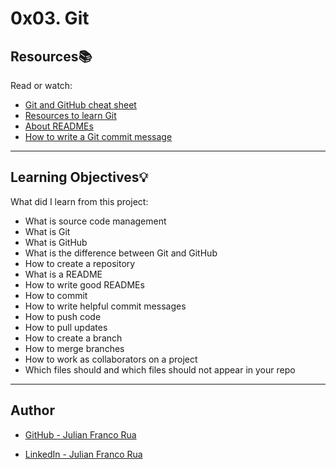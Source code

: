 # 0x03. Git

## Resources:books:
Read or watch:

* [Git and GitHub cheat sheet](https://intranet.hbtn.io/concepts/57)
* [Resources to learn Git](https://try.github.io)
* [About READMEs](https://help.github.com/en/github/creating-cloning-and-archiving-repositories/about-readmes)
* [How to write a Git commit message](https://chris.beams.io/posts/git-commit/#seven-rules)

---
## Learning Objectives:bulb:
What did I learn from this project:

 - What is source code management
 - What is Git
 - What is GitHub
 - What is the difference between Git and GitHub
 - How to create a repository
 - What is a README
 - How to write good READMEs
 - How to commit
 - How to write helpful commit messages
 - How to push code
 - How to pull updates
 - How to create a branch
 - How to merge branches
 - How to work as collaborators on a project
 - Which files should and which files should not appear in your repo

---

## Author

* [GitHub - Julian Franco Rua](https://github.com/julianfrancor)

* [LinkedIn - Julian Franco Rua](https://www.linkedin.com/in/julianfrancor/)
